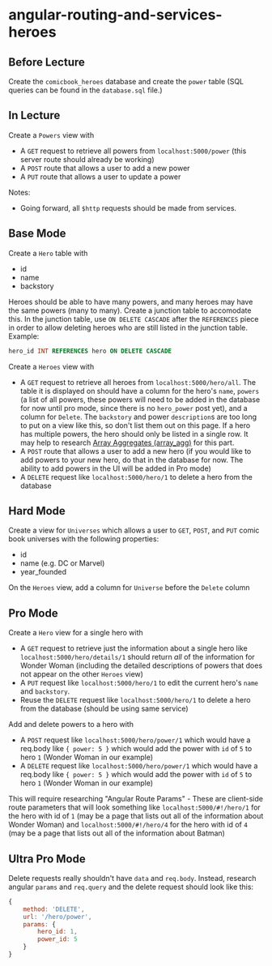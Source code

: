 # angular-routing-and-services-heroes

## Before Lecture

Create the `comicbook_heroes` database and create the `power` table (SQL queries can be found in the `database.sql` file.)

## In Lecture

Create a `Powers` view with

- A `GET` request to retrieve all powers from `localhost:5000/power` (this server route should already be working)
- A `POST` route that allows a user to add a new power
- A `PUT` route that allows a user to update a power

Notes:

- Going forward, all `$http` requests should be made from services.

## Base Mode

Create a `Hero` table with

- id
- name
- backstory

Heroes should be able to have many powers, and many heroes may have the same powers (many to many). Create a junction table to accomodate this. In the junction table, use `ON DELETE CASCADE` after the `REFERENCES` piece in order to allow deleting heroes who are still listed in the junction table. Example:

```SQL
hero_id INT REFERENCES hero ON DELETE CASCADE
```

Create a `Heroes` view with

- A `GET` request to retrieve all heroes from `localhost:5000/hero/all`. The table it is displayed on should have a column for the hero's `name`, `powers` (a list of all powers, these powers will need to be added in the database for now until pro mode, since there is no `hero_power` post yet), and a column for `Delete`. The `backstory` and power `description`s are too long to put on a view like this, so don't list them out on this page. If a hero has multiple powers, the hero should only be listed in a single row. It may help to research [Array Aggregates (array_agg)](https://www.postgresql.org/docs/9.5/static/functions-aggregate.html) for this part.
- A `POST` route that allows a user to add a new hero (if you would like to add powers to your new hero, do that in the database for now. The ability to add powers in the UI will be added in Pro mode)
- A `DELETE` request like `localhost:5000/hero/1` to delete a hero from the database

## Hard Mode

Create a view for `Universes` which allows a user to `GET`, `POST`, and `PUT` comic book universes with the following properties:

- id
- name (e.g. DC or Marvel)
- year_founded

On the `Heroes` view, add a column for `Universe` before the `Delete` column

## Pro Mode

Create a `Hero` view for a single hero with

- A `GET` request to retrieve just the information about a single hero like `localhost:5000/hero/details/1` should return _all_ of the information for Wonder Woman (including the detailed descriptions of powers that does not appear on the other `Heroes` view)
- A `PUT` request like `localhost:5000/hero/1` to edit the current hero's `name` and `backstory`.
- Reuse the `DELETE` request like `localhost:5000/hero/1` to delete a hero from the database (should be using same service)

Add and delete powers to a hero with

- A `POST` request like `localhost:5000/hero/power/1` which would have a req.body like `{ power: 5 }` which would add the power with `id` of `5` to hero `1` (Wonder Woman in our example)
- A `DELETE` request like `localhost:5000/hero/power/1` which would have a req.body like `{ power: 5 }` which would add the power with `id` of `5` to hero `1` (Wonder Woman in our example)


This will require researching "Angular Route Params" - These are client-side route parameters that will look something like `localhost:5000/#!/hero/1` for the hero with id of `1` (may be a page that lists out all of the information about Wonder Woman) and `localhost:5000/#!/hero/4` for the hero with id of `4` (may be a page that lists out all of the information about Batman)

## Ultra Pro Mode

Delete requests really shouldn't have `data` and `req.body`. Instead, research angular `params` and `req.query` and the delete request should look like this:

```JavaScript
{
    method: 'DELETE',
    url: '/hero/power',
    params: {
        hero_id: 1,
        power_id: 5
    }
}
```
